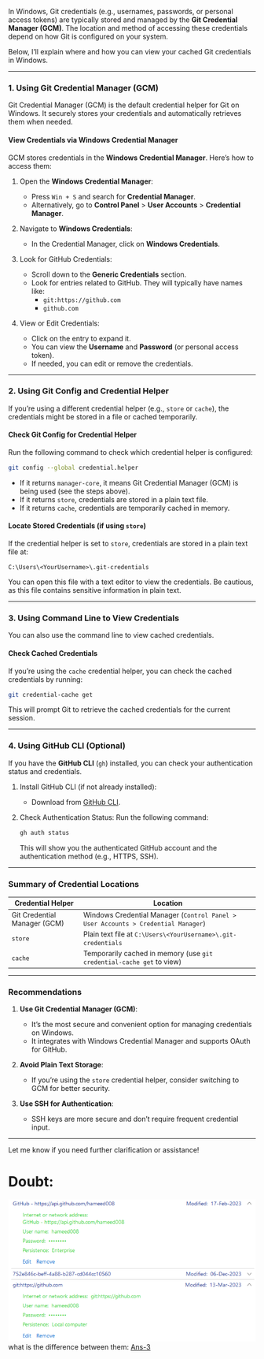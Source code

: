 In Windows, Git credentials (e.g., usernames, passwords, or personal access tokens) are typically stored and managed by the **Git Credential Manager (GCM)**. The location and method of accessing these credentials depend on how Git is configured on your system.

Below, I’ll explain where and how you can view your cached Git credentials in Windows.

---

### **1. Using Git Credential Manager (GCM)**

Git Credential Manager (GCM) is the default credential helper for Git on Windows. It securely stores your credentials and automatically retrieves them when needed.

#### **View Credentials via Windows Credential Manager**

GCM stores credentials in the **Windows Credential Manager**. Here’s how to access them:

1. Open the **Windows Credential Manager**:

   - Press `Win + S` and search for **Credential Manager**.
   - Alternatively, go to **Control Panel** > **User Accounts** > **Credential Manager**.

2. Navigate to **Windows Credentials**:

   - In the Credential Manager, click on **Windows Credentials**.

3. Look for GitHub Credentials:

   - Scroll down to the **Generic Credentials** section.
   - Look for entries related to GitHub. They will typically have names like:
     - `git:https://github.com`
     - `github.com`

4. View or Edit Credentials:
   - Click on the entry to expand it.
   - You can view the **Username** and **Password** (or personal access token).
   - If needed, you can edit or remove the credentials.

---

### **2. Using Git Config and Credential Helper**

If you’re using a different credential helper (e.g., `store` or `cache`), the credentials might be stored in a file or cached temporarily.

#### **Check Git Config for Credential Helper**

Run the following command to check which credential helper is configured:

```bash
git config --global credential.helper
```

- If it returns `manager-core`, it means Git Credential Manager (GCM) is being used (see the steps above).
- If it returns `store`, credentials are stored in a plain text file.
- If it returns `cache`, credentials are temporarily cached in memory.

#### **Locate Stored Credentials (if using `store`)**

If the credential helper is set to `store`, credentials are stored in a plain text file at:

```
C:\Users\<YourUsername>\.git-credentials
```

You can open this file with a text editor to view the credentials. Be cautious, as this file contains sensitive information in plain text.

---

### **3. Using Command Line to View Credentials**

You can also use the command line to view cached credentials.

#### **Check Cached Credentials**

If you’re using the `cache` credential helper, you can check the cached credentials by running:

```bash
git credential-cache get
```

This will prompt Git to retrieve the cached credentials for the current session.

---

### **4. Using GitHub CLI (Optional)**

If you have the **GitHub CLI** (`gh`) installed, you can check your authentication status and credentials.

1. Install GitHub CLI (if not already installed):

   - Download from [GitHub CLI](https://cli.github.com/).

2. Check Authentication Status:
   Run the following command:
   ```bash
   gh auth status
   ```
   This will show you the authenticated GitHub account and the authentication method (e.g., HTTPS, SSH).

---

### **Summary of Credential Locations**

| **Credential Helper**        | **Location**                                                                      |
| ---------------------------- | --------------------------------------------------------------------------------- |
| Git Credential Manager (GCM) | Windows Credential Manager (`Control Panel > User Accounts > Credential Manager`) |
| `store`                      | Plain text file at `C:\Users\<YourUsername>\.git-credentials`                     |
| `cache`                      | Temporarily cached in memory (use `git credential-cache get` to view)             |

---

### **Recommendations**

1. **Use Git Credential Manager (GCM)**:

   - It’s the most secure and convenient option for managing credentials on Windows.
   - It integrates with Windows Credential Manager and supports OAuth for GitHub.

2. **Avoid Plain Text Storage**:

   - If you’re using the `store` credential helper, consider switching to GCM for better security.

3. **Use SSH for Authentication**:
   - SSH keys are more secure and don’t require frequent credential input.

---

Let me know if you need further clarification or assistance!

# Doubt:

![Windows Credentail Manger](https://github.com/hameed003/git-and-gitHub-notes/blob/main/Git%20And%20GitHub%20Setup%20In%20Linux/Windows%20Credentail%20Manger.png)
what is the difference between them: [Ans-3](https://github.com/hameed003/git-and-gitHub-notes/blob/main/Git%20And%20GitHub%20Setup%20In%20Linux/solutions/Ans-3.md)
